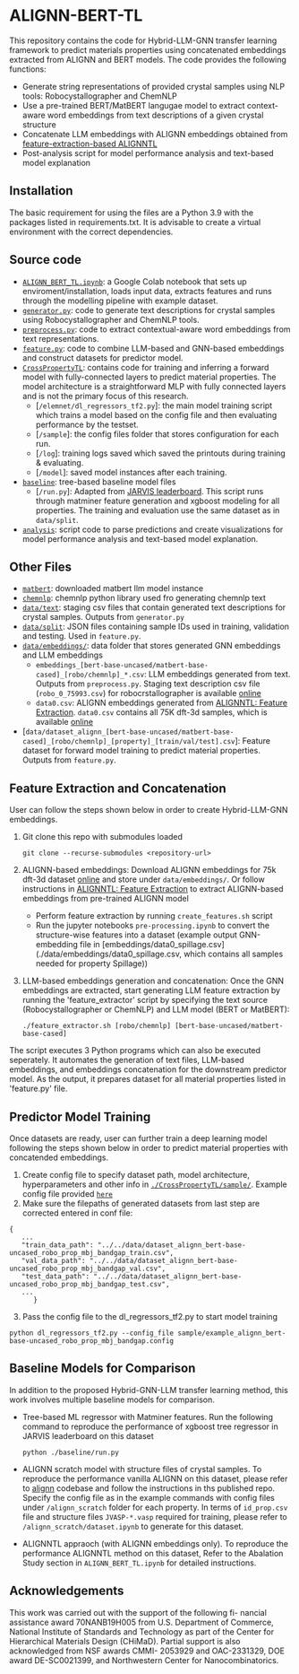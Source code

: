 # ALIGNN-BERT-TL

This repository contains the code for Hybrid-LLM-GNN transfer learning framework to predict materials properties using concatenated embeddings extracted from ALIGNN and BERT models. The code provides the following functions:

* Generate string representations of provided crystal samples using NLP tools: Robocystallographer and ChemNLP
* Use a pre-trained BERT/MatBERT langugae model to extract context-aware word embeddings from text descriptions of a given crystal structure
* Concatenate LLM embeddings with ALIGNN embeddings obtained from [feature-extraction-based ALIGNNTL](https://github.com/NU-CUCIS/ALIGNNTL/tree/main/FeatureExtraction)
* Post-analysis script for model performance analysis and text-based model explanation

## Installation 

The basic requirement for using the files are a Python 3.9 with the packages listed in requirements.txt. It is advisable to create a virtual environment with the correct dependencies.

## Source code
* [`ALIGNN_BERT_TL.ipynb`](./ALIGNN_BERT_TL.ipynb): a Google Colab notebook that sets up enviroment/installation, loads input data, extracts features and runs through the modelling pipeline with example dataset.
* [`generator.py`](./generator.py): code to generate text descriptions for crystal samples using Robocystallographer and ChemNLP tools.
* [`preprocess.py`](./preprocess.py): code to extract contextual-aware word embeddings from text representations.
* [`feature.py`](./feature.py): code to combine LLM-based and GNN-based embeddings and construct datasets for predictor model.
* [`CrossPropertyTL`](./CrossPropertyTL): contains code for training and inferring a forward model with fully-connected layers to predict material properties. The model architecture is a straightforward MLP with fully connected layers and is not the primary focus of this research.
   * [`/elemnet/dl_regressors_tf2.py`]: the main model training script which trains a model based on the config file and then evaluating performance by the testset.
   * [`/sample`]: the config files folder that stores configuration for each run.
   * [`/log`]: training logs saved which saved the printouts during training & evaluating.
   * [`/model`]: saved model instances after each training.
* [`baseline`](./baseline): tree-based baseline model files
   * [`/run.py`]: Adapted from [JARVIS leaderboard](https://github.com/usnistgov/jarvis_leaderboard/blob/main/jarvis_leaderboard/contributions/matminer_xgboost/run.py). This script runs through matminer feature generation and xgboost modeling for all properties. The training and evaluation use the same dataset as in `data/split`. 
* [`analysis`](./analysis): script code to parse predictions and create visualizations for model performance analysis and text-based model explanation.

## Other Files
* [`matbert`](./matbert): downloaded matbert llm model instance
* [`chemnlp`](./chemnelp): chemnlp python library used fro generating chemnlp text
* [`data/text`](./data/text): staging csv files that contain generated text descriptions for crystal samples. Outputs from `generator.py`
* [`data/split`](./data/split): JSON files containing sample IDs used in training, validation and testing. Used in `feature.py`.
* [`data/embeddings/`](./data/embeddings/): data folder that stores generated GNN embeddings and LLM embeddings
   * `embeddings_[bert-base-uncased/matbert-base-cased]_[robo/chemnlp]_*.csv`: LLM embeddings generated from text. Outputs from `preprocess.py`. Staging text description csv file (`robo_0_75993.csv`) for robocrstallographer is available [online](https://figshare.com/articles/dataset/ALIGNN_BERT_TL_project_dataset/27115465)
   * `data0.csv`: ALIGNN embeddings generated from [ALIGNNTL: Feature Extraction](https://github.com/NU-CUCIS/ALIGNNTL.git). `data0.csv` contains all 75K dft-3d samples, which is available [online](https://figshare.com/articles/dataset/ALIGNN_BERT_TL_project_dataset/27115465) 
* [`data/dataset_alignn_[bert-base-uncased/matbert-base-cased]_[robo/chemnlp]_[property]_[train/val/test].csv`]: Feature dataset for forward model training to predict material properties. Outputs from `feature.py`.



## Feature Extraction and Concatenation

User can follow the steps shown below in order to create Hybrid-LLM-GNN embeddings.


1. Git clone this repo with submodules loaded
   ```
   git clone --recurse-submodules <repository-url>
   ```
2. ALIGNN-based embeddings: Download ALIGNN embeddings for 75k dft-3d dataset [online](`https://figshare.com/s/4c190fb6fe7335bda205`) and store under `data/embeddings/`. Or follow instructions in [ALIGNNTL: Feature Extraction](https://github.com/NU-CUCIS/ALIGNNTL.git) to extract ALIGNN-based embeddings from pre-trained ALIGNN model
   * Perform feature extraction  by running `create_features.sh` script
   * Run the jupyter notebooks `pre-processing.ipynb` to convert the structure-wise features into a dataset (example output GNN-embedding file in [embeddings/data0_spillage.csv](./data/embeddings/data0_spillage.csv, which contains all samples needed for property Spillage))

3. LLM-based embeddings generation and concatenation: Once the GNN embeddings are extracted, start generating LLM feature extraction by running the 'feature_extractor' script by specifying the text source (Robocystallographer or ChemNLP) and LLM model (BERT or MatBERT):
   
   ```
   ./feature_extractor.sh [robo/chemnlp] [bert-base-uncased/matbert-base-cased]
   ```

 The script executes 3 Python programs which can also be executed seperately. It automates the generation of text files, LLM-based embeddings, and embeddings concatenation for the downstream predictor model. As the output, it prepares dataset for all material properties listed in 'feature.py' file.

## Predictor Model Training

Once datasets are ready, user can further train a deep learning model following the steps shown below in order to predict material properties with concatended embeddings.

1. Create config file to specify dataset path, model architecture, hyperparameters and other info in [`./CrossPropertyTL/sample/`](./CrossPropertyTL/sample/). Example config file provided [`here`](https://github.com/Jonathanlyj/CrossPropertyTL/blob/7e39ae4f8bde8031bd99e7b5bd81ee9c6ab9f3b4/elemnet/sample/example_alignn_bert-base-uncased_robo_prop_mbj_bandgap.config)
2. Make sure the filepaths of generated datasets from last step are corrected entered in conf file:

```
{
   ...
   "train_data_path": "../../data/dataset_alignn_bert-base-uncased_robo_prop_mbj_bandgap_train.csv", 
   "val_data_path": "../../data/dataset_alignn_bert-base-uncased_robo_prop_mbj_bandgap_val.csv",
   "test_data_path": "../../data/dataset_alignn_bert-base-uncased_robo_prop_mbj_bandgap_test.csv",
   ...
      }
```
  
3. Pass the config file to the dl_regressors_tf2.py to start model training

  `python dl_regressors_tf2.py --config_file sample/example_alignn_bert-base-uncased_robo_prop_mbj_bandgap.config`

## Baseline Models for Comparison

In addition to the proposed Hybrid-GNN-LLM transfer learning method, this work involves multiple baseline models for comparison. 

* Tree-based ML regressor with Matminer features. Run the following command to reproduce the performance of xgboost tree regressor in JARVIS leaderboard  on this dataset
   ```
   python ./baseline/run.py
   ```

* ALIGNN scratch model with structure files of crystal samples. To reproduce the performance vanilla ALIGNN on this dataset, please refer to [alignn](https://github.com/usnistgov/alignn.git) codebase and follow the instructions in ths published repo. Specify the config file as in the example commands with config files under  `/alignn_scratch` folder for each property. In terms of `id_prop.csv` file and structure files `JVASP-*.vasp` required for training, please refer to `/alignn_scratch/dataset.ipynb` to generate for this dataset.

* ALIGNNTL appraoch (with ALIGNN embeddings only). To reproduce the performance ALIGNNTL method on this dataset, Refer to the Abalation Study section in `ALIGNN_BERT_TL.ipynb` for detailed instructions.

## Acknowledgements
This work was carried out with the support of the following fi-
nancial assistance award 70NANB19H005 from U.S. Department
of Commerce, National Institute of Standards and Technology as
part of the Center for Hierarchical Materials Design (CHiMaD).
Partial support is also acknowledged from NSF awards CMMI-
2053929 and OAC-2331329, DOE award DE-SC0021399, and
Northwestern Center for Nanocombinatorics. 

